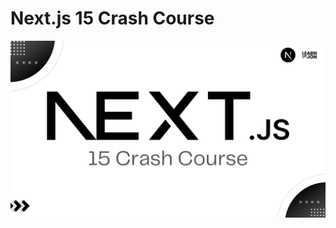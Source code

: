 # Next.js 15 Crash Course

[![Next.js-15-crash-course](https://github.com/JonVadar/Next.js-15-Crash-Course/blob/main/thumbnail.png?raw=true)](https://youtube.com/playlist?list=PL38wFHH4qYZX6PFTwfAdWg76taf6vsGOx&amp;si=sIgXfHFljMOy9XIF
)
